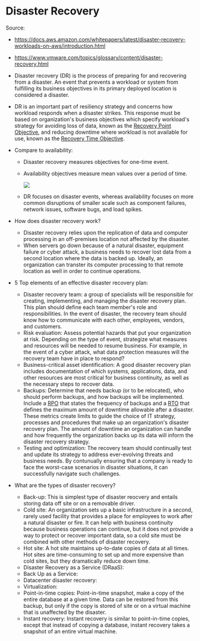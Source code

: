# Disaster Recovery

Source:

- <https://docs.aws.amazon.com/whitepapers/latest/disaster-recovery-workloads-on-aws/introduction.html>
- <https://www.vmware.com/topics/glossary/content/disaster-recovery.html>

- Disaster recovery (DR) is the process of preparing for and recovering from a disaster. An event that prevents a workload or system from fulfilling its business objectives in its primary deployed location is considered a disaster.
- DR is an important part of resiliency strategy and concerns how workload responds when a disaster strikes. This response must be based on organization's business objectives which specify workload's strategy for avoiding loss of data, known as the [Recovery Point Objective](./rto-rpo.md), and reducing downtime where workload is not available for use, known as the [Recovery Time Objective](./rto-rpo.md).
- Compare to availability:

  - Disaster recovery measures objectives for one-time event.
  - Availability objectives measure mean values over a period of time.

    ![](https://docs.aws.amazon.com/images/whitepapers/latest/disaster-recovery-workloads-on-aws/images/resiliency-objectives.png)

  - DR focuses on disaster events, whereas availability focuses on more common disruptions of smaller scale such as component failures, network issues, software bugs, and load spikes.

- How does disaster recovery work?
  - Disaster recovery relies upon the replication of data and computer processing in an off-premises location not affected by the disaster.
  - When servers go down because of a natural disaster, equipment failure or cyber attack, a business needs to recover lost data from a second location where the data is backed up. Ideally, an organization can transter its computer processing to that remote location as well in order to continue operations.
- 5 Top elements of an effective disaster recovery plan:
  - Disaster recovery team: a group of specialists will be responsible for creating, implementing, and managing the disaster recovery plan. This plan should define each team member's role and responsibilities. In the event of disaster, the recovery team should know how to communicate with each other, employees, vendors, and customers.
  - Risk evaluation: Assess potential hazards that put your organization at risk. Depending on the type of event, strategize what measures and resources will be needed to resume business. For example, in the event of a cyber attack, what data protection measures will the recovery team have in place to respond?
  - Business-critical asset identification: A good disaster recovery plan includes documentation of which systems, applications, data, and other resources are most critical for business continuity, as well as the necessary steps to recover data.
  - Backups: Determine that needs backup (or to be relocated), who should perform backups, and how backups will be implemented. Include a [RPO](./rto-rpo.md) that states the frequency of backups and a [RTO](./rto-rpo.md) that defines the maximum amount of downtime allowable after a disaster. These metrics create limits to guide the choice of IT strategy, processes and procedures that make up an organization's disaster recovery plan. The amount of downtime an organization can handle and how frequently the organization backs up its data will inform the disaster recovery strategy.
  - Testing and optimization: The recovery team should continually test and update its strategy to address ever-evolving threats and business needs. By contunually ensuring that a company is ready to face the worst-case scenarios in disaster situations, it can successfully navigate such challenges.
- What are the types of disaster recovery?
  - Back-up: This is simplest type of disaster reocvery and entails storing data off site or on a removable driver.
  - Cold site: An organization sets up a basic infrastructure in a second, rarely used facility that provides a place for employees to work after a natural disaster or fire. It can help with business continuity because business operations can continue, but it does not provide a way to protect or recover important data, so a cold site must be combined with other methods of disaster recovery.
  - Hot site: A hot site maintains up-to-date copies of data at all times. Hot sites are time-consuming to set up and more expensive than cold sites, but they dramatically reduce down time.
  - Disaster Recovery as a Service (DRaaS):
  - Back Up as a Service:
  - Datacenter disaster recovery:
  - Virtualization:
  - Point-in-time copies: Point-in-time snapshot, make a copy of the entire database at a given time. Data can be restored from this backup, but only if the copy is stored of site or on a virtual machine that is unaffected by the disaster.
  - Instant recovery: Instant recovery is similar to point-in-time copies, except that instead of copying a database, instant recovery takes a snapshot of an entire virtual machine.
